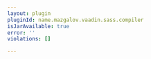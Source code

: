 ```yaml
---
layout: plugin
pluginId: name.mazgalov.vaadin.sass.compiler
isJarAvailable: true
error: ''
violations: []

---
```

